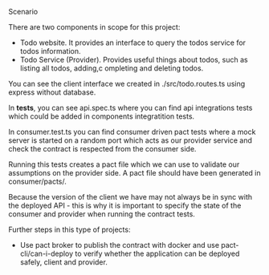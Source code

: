Scenario

There are two components in scope for this project:
- Todo website. It provides an interface to query the todos service for todos information.
- Todo Service (Provider). Provides useful things about todos, such as listing all todos, adding,c ompleting and deleting todos.

You can see the client interface we created in ./src/todo.routes.ts using express without database.

In __tests__, you can see api.spec.ts where you can find api integrations tests which could be added in components integratition tests.

In consumer.test.ts you can find consumer driven pact tests where a mock server is started on a random port which acts as our provider service and check the contract is respected from the consumer side.

Running this tests creates a pact file which we can use to validate our assumptions on the provider side. A pact file should have been generated in consumer/pacts/.

Because the version of the client we have may not always be in sync with the deployed API - this is why it is important to specify the state of the consumer and provider when running the contract tests.

Further steps in this type of projects:
- Use pact broker to publish the contract with docker and use pact-cli/can-i-deploy to verify whether the application can be deployed safely, client and provider.
